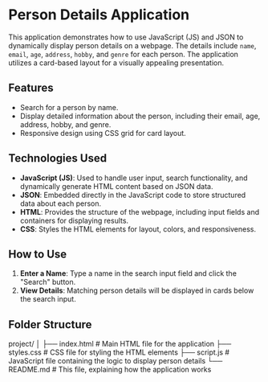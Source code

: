 # Person Details Application

This application demonstrates how to use JavaScript (JS) and JSON to dynamically display person details on a webpage. The details include `name`, `email`, `age`, `address`, `hobby`, and `genre` for each person. The application utilizes a card-based layout for a visually appealing presentation.

## Features

- Search for a person by name.
- Display detailed information about the person, including their email, age, address, hobby, and genre.
- Responsive design using CSS grid for card layout.

## Technologies Used

- **JavaScript (JS)**: Used to handle user input, search functionality, and dynamically generate HTML content based on JSON data.
- **JSON**: Embedded directly in the JavaScript code to store structured data about each person.
- **HTML**: Provides the structure of the webpage, including input fields and containers for displaying results.
- **CSS**: Styles the HTML elements for layout, colors, and responsiveness.

## How to Use

1. **Enter a Name**: Type a name in the search input field and click the "Search" button.
2. **View Details**: Matching person details will be displayed in cards below the search input.

## Folder Structure

project/
│
├── index.html # Main HTML file for the application
├── styles.css # CSS file for styling the HTML elements
├── script.js # JavaScript file containing the logic to display person details
└── README.md # This file, explaining how the application works

